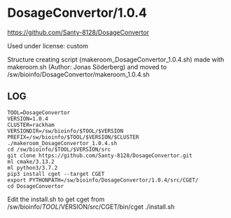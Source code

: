 DosageConvertor/1.0.4
========================

<https://github.com/Santy-8128/DosageConvertor>

Used under license:
custom

Structure creating script (makeroom_DosageConvertor_1.0.4.sh) made with makeroom.sh (Author: Jonas Söderberg) and moved to /sw/bioinfo/DosageConvertor/makeroom_1.0.4.sh

LOG
---

    TOOL=DosageConvertor
    VERSION=1.0.4
    CLUSTER=rackham
    VERSIONDIR=/sw/bioinfo/$TOOL/$VERSION
    PREFIX=/sw/bioinfo/$TOOL/$VERSION/$CLUSTER
    ./makeroom_DosageConvertor_1.0.4.sh
    cd /sw/bioinfo/$TOOL/$VERSION/src
    git clone https://github.com/Santy-8128/DosageConvertor.git
    ml cmake/3.13.2
    ml python3/3.7.2
    pip3 install cget --target CGET
    export PYTHONPATH=/sw/bioinfo/DosageConvertor/1.0.4/src/CGET/
    cd DosageConvertor
Edit the install.sh to get cget from /sw/bioinfo/$TOOL/$VERSION/src/CGET/bin/cget
    ./install.sh
    
